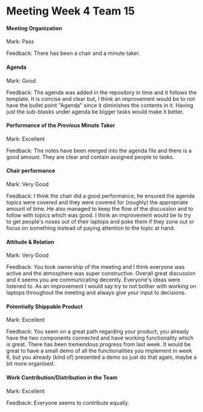 # Meeting Week 4 Team 15


#### Meeting Organization


Mark: Pass

Feedback: There has been a chair and a minute taker.


#### Agenda 

Mark: Good

Feedback: The agenda was added in the repository in time and it follows the template. It is concise and clear but,  I think an improvement would be to not have the bullet point "Agenda"  since it diminishes the contents in it. Having just the sub-btasks under agenda be bigger tasks would make it better.

#### Performance of the *Previous* Minute Taker


Mark: Excellent

Feedback: The notes have been merged into the agenda file and there is a good amount. They are clear and contain assigned people to tasks.


#### Chair performance


Mark: Very Good

Feedback: I think the chair did a good performance, he ensured the agenda topics were covered and they were covered for (roughly) the appropriate amount of time. He also managed to keep the flow of the discussion and to follow with topics which was good. I think an improvement would be to try to get people's noses out of their laptops and poke them if they zone out or focus on something instead of paying attention to the topic at hand.


#### Attitude & Relation

Mark: Very Good

Feedback: You took ownership of the meeting and I think everyone was active and the atmosphere was super constructive. Overall great discussion and it seems you are communicating decently. Everyone's ideas were listened to. As an improvement I would say try to not bother with working on laptops throughout the meeting and always give your input to decisions.


#### Potentially Shippable Product

Mark: Excellent

Feedback: You seem on a great path regarding your product, you already have the two components connected and have working functionality which is great. There has been tremendous progress from last week. It would be great to have a small demo of all the functionalities you implement in week 6, but you already (kind of) presented a demo so just do that again, maybe a bit more organised.


#### Work Contribution/Distribution in the Team

Mark: Excellent

Feedback: Everyone seems to contribute equally.


